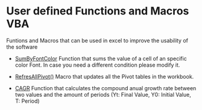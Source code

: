 # User defined Functions and Macros VBA
Funtions and Macros that can be used in excel to improve the usability of the software


- [SumByFontColor](https://github.com/carloscastillom/User_defined_Functions_VBA/blob/main/SumbyFontColor.bas)
Function that sums the value of a cell of an specific color Font. In case you need a different condition please modify it.


- [RefresAllPivot()](https://github.com/carloscastillom/User_defined_Functions_VBA/blob/main/RefreshAllPivotTables.bas)
Macro that updates all the Pivot tables in the workbook.

- [CAGR](https://github.com/carloscastillom/User-defined-Functions-Macros-VBA/blob/main/CAGR.bas)
 Function that calculates the compound anual growth rate between two values and the amount of periods (Yt: Final Value, Y0: Initial Value, T: Period)

